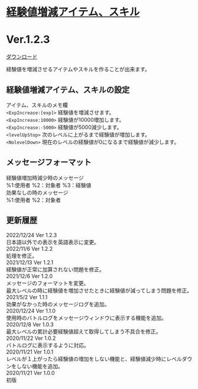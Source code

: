 # [経験値増減アイテム、スキル](https://raw.githubusercontent.com/nuun888/MZ/master/NUUN_ExpItem.js)
# Ver.1.2.3
[ダウンロード](https://raw.githubusercontent.com/nuun888/MZ/master/NUUN_ExpItem.js)

経験値を増減させるアイテムやスキルを作ることが出来ます。

## 経験値増減アイテム、スキルの設定
アイテム、スキルのメモ欄  
`<ExpIncrease:[exp]>` 経験値を増減させます。  
`<ExpIncrease:10000>` 経験値が10000増加します。  
`<ExpIncrease:-5000>` 経験値が5000減少します。  
`<levelUpStop>` 次のレベルに上がるまで経験値が増加します。  
`<NolevelDown>` 現在のレベルの経験値が0になるまで経験値が減少します。  

## メッセージフォーマット
経験値増加時減少時のメッセージ  
%1:使用者 %2：対象者 %3：経験値  
効果なしの時のメッセージ  
%1:使用者 %2：対象者  

## 更新履歴
2022/12/24 Ver 1.2.3  
日本語以外での表示を英語表示に変更。  
2022/11/6 Ver 1.2.2  
処理を修正。  
2021/12/13 Ver 1.2.1  
経験値が正常に加算されない問題を修正。  
2021/12/6 Ver 1.2.0  
メッセージのフォーマットを変更。  
 最大レベルの時に経験値を増加させたときに経験値が減ってしまう問題を修正。  
2021/5/2 Ver 1.1.1  
効果がなかった時のメッセージログを追加。  
2020/12/24 Ver 1.1.0  
使用時のバトルログをメッセージウィンドウに表示する機能を追加。  
2020/12/8 Ver 1.0.3  
最大レベルの累計必要経験値超えて取得してしまう不具合を修正。  
2020/11/22 Ver 1.0.2  
バトルログに表示するように対応。  
2020/11/21 Ver 1.0.1  
レベルが１上がったら経験値の増加をしない機能と、経験値減少時にレベルダウンをしない機能を追加。  
2020/11/21 Ver 1.0.0  
初版  

  
